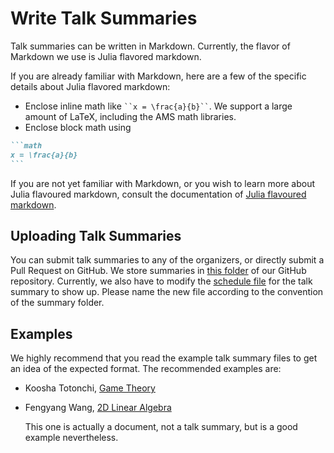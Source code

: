 # Write Talk Summaries

Talk summaries can be written in Markdown. Currently, the flavor of Markdown we
use is Julia flavored markdown.

If you are already familiar with Markdown, here are a few of the specific
details about Julia flavored markdown:

- Enclose inline math like ``` ``x = \frac{a}{b}`` ```. We support a large
  amount of LaTeX, including the AMS math libraries.
- Enclose block math using

`````md
```math
x = \frac{a}{b}
```
`````

If you are not yet familiar with Markdown, or you wish to learn more about
Julia flavoured markdown, consult the documentation of [Julia flavoured
markdown](http://docs.julialang.org/en/release-0.5/manual/documentation/#markdown-syntax).

## Uploading Talk Summaries

You can submit talk summaries to any of the organizers, or directly submit a
Pull Request on GitHub. We store summaries in [this
folder](https://github.com/friedeggs/seminar/tree/master/summary) of our GitHub
repository. Currently, we also have to modify the [schedule
file](https://github.com/friedeggs/seminar/blob/master/schedule.json) for the
talk summary to show up. Please name the new file according to the convention
of the summary folder.

## Examples

We highly recommend that you read the example talk summary files to get an idea
of the expected format. The recommended examples are:

- Koosha Totonchi, [Game
  Theory](https://github.com/friedeggs/seminar/blob/master/summary/kt-GameTheory)

- Fengyang Wang, [2D Linear
  Algebra](https://github.com/friedeggs/seminar/blob/master/document/2d-linear-algebra)

  This one is actually a document, not a talk summary, but is a good example
  nevertheless.
